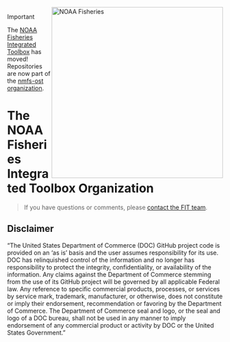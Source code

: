 <img align="right" src="https://raw.githubusercontent.com/nmfs-general-modeling-tools/nmfspalette/main/man/figures/noaa-fisheries-rgb-2line-horizontal-small.png" width="400" alt="NOAA Fisheries">  

> [!Important]
> The [NOAA Fisheries Integrated Toolbox](https://www.fisheries.noaa.gov/resource/tool-app/noaa-fisheries-integrated-toolbox) has moved! Repositories are now part of the [nmfs-ost organization](https://github.com/nmfs-ost).

# The NOAA Fisheries Integrated Toolbox Organization

> If you have questions or comments, please [contact the FIT team](https://nmfs-ost.github.io/noaa-fit-resources/contact).

## Disclaimer

“The United States Department of Commerce (DOC) GitHub project code is provided on an ‘as is’ basis and the user assumes responsibility for its use. DOC has relinquished control of the information and no longer has responsibility to protect the integrity, confidentiality, or availability of the information. Any claims against the Department of Commerce stemming from the use of its GitHub project will be governed by all applicable Federal law. Any reference to specific commercial products, processes, or services by service mark, trademark, manufacturer, or otherwise, does not constitute or imply their endorsement, recommendation or favoring by the Department of Commerce. The Department of Commerce seal and logo, or the seal and logo of a DOC bureau, shall not be used in any manner to imply endorsement of any commercial product or activity by DOC or the United States Government.”
